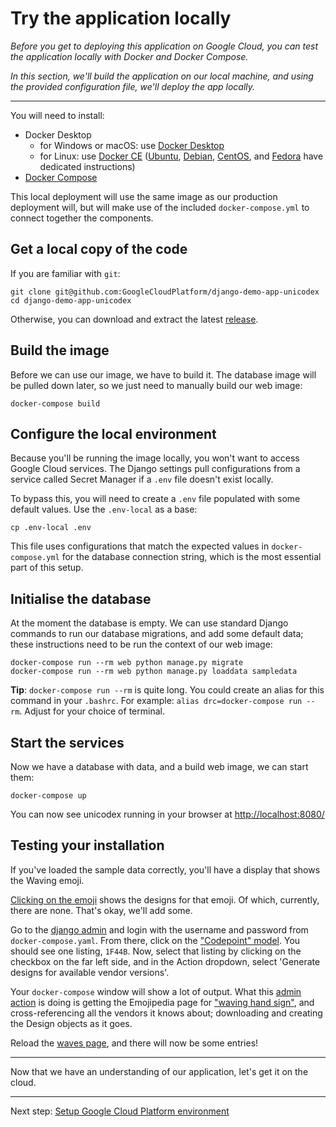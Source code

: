 
# Try the application locally

*Before you get to deploying this application on Google Cloud, you can test the application locally with Docker and Docker Compose.*

*In this section, we'll build the application on our local machine, and using the provided configuration file, we'll deploy the app locally.*

---

You will need to install: 

 * Docker Desktop
   * for Windows or macOS: use [Docker Desktop](https://www.docker.com/products/docker-desktop) 
   * for Linux: use [Docker CE](https://docs.docker.com/install/) ([Ubuntu](https://docs.docker.com/install/linux/docker-ce/ubuntu/), [Debian](https://docs.docker.com/install/linux/docker-ce/debian/), [CentOS](https://docs.docker.com/install/linux/docker-ce/centos/), and [Fedora](https://docs.docker.com/install/linux/docker-ce/fedora/) have dedicated instructions)
 * [Docker Compose](https://docs.docker.com/compose/install/#install-compose)

This local deployment will use the same image as our production deployment will, but will make use of the included `docker-compose.yml` to connect together the components. 

## Get a local copy of the code

If you are familiar with `git`: 

```
git clone git@github.com:GoogleCloudPlatform/django-demo-app-unicodex
cd django-demo-app-unicodex
```

Otherwise, you can download and extract the latest [release](https://github.com/GoogleCloudPlatform/django-demo-app-unicodex/releases).


## Build the image
 
Before we can use our image, we have to build it. The database image will be pulled down later, so we just need to manually build our web image: 

```
docker-compose build
``` 

## Configure the local environment

Because you'll be running the image locally, you won't want to access Google Cloud services. The Django settings pull configurations
from a service called Secret Manager if a `.env` file doesn't exist locally. 

To bypass this, you will need to create a `.env` file populated with some default values. Use the `.env-local` as a base: 

```
cp .env-local .env
```

This file uses configurations that match the expected values in `docker-compose.yml` for the database connection string, which is the most essential part of this setup.

## Initialise the database

At the moment the database is empty. We can use standard Django commands to run our database migrations, and add some default data; these instructions need to be run the context of our web image: 

```
docker-compose run --rm web python manage.py migrate
docker-compose run --rm web python manage.py loaddata sampledata
```

**Tip**: `docker-compose run --rm` is quite long. You could create an alias for this command in your `.bashrc`. For example: `alias drc=docker-compose run --rm`. Adjust for your choice of terminal.

## Start the services

Now we have a database with data, and a build web image, we can start them: 

```
docker-compose up
``` 

You can now see unicodex running in your browser at [http://localhost:8080/](http://localhost:8080/)


## Testing your installation

If you've loaded the sample data correctly, you'll have a display that shows the Waving emoji.

[Clicking on the emoji][hand] shows the designs for that emoji. Of which, currently, there are none. That's okay, we'll add some. 

Go to the [django admin](http://localhost:8080/admin) and login with the username and password from `docker-compose.yaml`. From there, click on the ["Codepoint" model](http://localhost:8080/admin/unicodex/codepoint/). You should see one listing, `1F44B`. Now, select that listing by clicking on the checkbox on the far left side, and in the Action dropdown, select 'Generate designs for available vendor versions'. 

Your `docker-compose` window will show a lot of output. What this [admin action](https://docs.djangoproject.com/en/2.2/ref/contrib/admin/actions/) is doing is getting the Emojipedia page for ["waving hand sign"](https://emojipedia.org/waving-hand-sign/), and cross-referencing all the vendors it knows about; downloading and creating the Design objects as it goes. 

Reload the [waves page][hand], and there will now be some entries!

[hand]: http://localhost:8080/u/1F44B

---

Now that we have an understanding of our application, let's get it on the cloud. 

---

Next step: [Setup Google Cloud Platform environment](10-setup-gcp.md)
 
 

